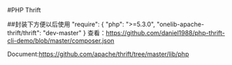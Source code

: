 #PHP Thrift 

##封装下方便以后使用
"require": {
        "php": ">=5.3.0",
        "onelib-apache-thrift/thrift": "dev-master"
 }
查看：https://github.com/daniel1988/php-thrift-cli-demo/blob/master/composer.json



Document:https://github.com/apache/thrift/tree/master/lib/php
